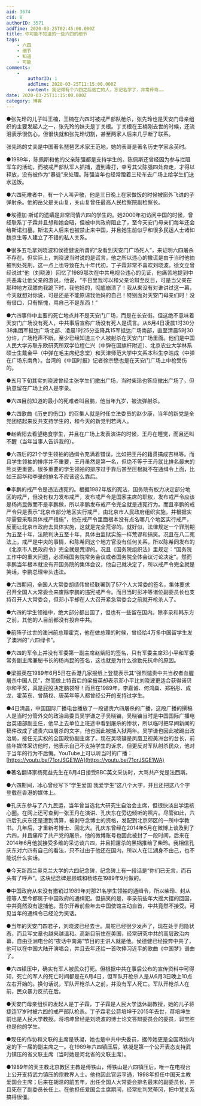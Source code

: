 ```yaml
---
aid: 3674
cid: 8
authorID: 3571
addTime: 2020-03-25T02:45:00.000Z
title: 你可能不知道的一些六四的细节
tags:
    - 六四
    - 细节
    - 知道
    - 可能
comments:
    -
        authorID: 1
        addTime: 2020-03-25T11:15:00.000Z
        content: 我记得有个六四之后逃亡的人，忘记名字了，非常传奇……
date: 2020-03-25T11:15:00.000Z
category: 博客
---
```


●张先玲的儿子叫王楠，王楠在六四时被戒严部队枪杀，张先玲也是天安门母亲组织的主要发起人之一，张先玲的妹夫是丁关根。丁关根在王楠刚去世的时候，还流泪表示很伤心，但很快就和张先玲切割，甚至两家人后来几乎断了联系。

张先玲的丈夫是中国著名琵琶艺术家王范地，她的表哥是著名历史学家余英时。

●1989年，陈佩斯和他的父亲陈强都是支持学生的。陈佩斯还曾经因为参与拦阻军车的活动，而被戒严部队军人抓捕，遭到毒打，幸亏其父陈强四处奔走，才得以释放，没有被作为“暴徒”来处理。陈强当年也经常蹬着三轮车去广场上给学生们送水送饭。

●六四死难者中，有一个人叫尹敬，他是三日晚上在家做饭的时候被窗外飞进的子弹射杀。他的岳父是关山复，关山复曾任最高人民检察院副检察长。

●埃德加·斯诺的遗孀是非常同情六四的学生的。她2000年初访问中国的时候，曾经联系丁子霖并且想和她会晤，但被中共政府阻止了，至今天安门母亲们每年还会给斯诺扫墓。斯诺夫人后来也被禁止来中国，并且她生前似乎和很多民运人士诸如魏京生等人建立了不错的私人关系。

●很多五毛拿刘晓波和侯德健说所谓的“没看到天安门广场死人”，来证明六四屠杀不存在。但实际上，刘晓波当时说的是谎言，他之所以违心的撒谎是由于当时他怕被判处死刑，这一点上也导致在九十年代初，丁子霖非常不喜欢刘晓波。徐文立曾经说过“他（刘晓波）回忆了1989那次在中共电视台违心的见证，他痛苦地提到中共恶毒让他父亲的游说，他说，“平日里我可以和父亲论辩至反目，可是当父亲在那种地方双膝向我跪下时，我他妈的，彻底崩溃了！我从来没有对谁讲过这一幕，今天就想对你说，可是还是不能原谅我他妈的自己！特别面对天安门母亲们时！没有借口，只有惭愧，骂自己不是东西！”

●六四事件中主要的死亡地点并不是天安门广场，而是在长安街。但这绝不意味着天安门广场没有死人，中共事后宣称广场没有死人是谎言。从6月4日凌晨1时30分38集团军抵达广场北部、凌晨1时25分空降兵15军抵达广场南部，直至清晨5时30分许，广场枪声不断。至少已经知道三个人被射杀在天安门广场里面。他们是中国人民大学苏联东欧研究所双学位程仁兴（中弹在国旗杆附近）、北京农业大学林系硕士生戴金平（中弹在毛主席纪念堂）和天津师范大学中文系本科生李浩成（中弹在广场东南角）。台湾的《中国时报》记者徐宗懋也是在天安门广场上中枪受伤的。

●五月下旬其实刘晓波曾经主张学生们撤出广场，当时柴玲也答应撤出广场了，但执意留在广场上的人是李录。

●六四目前知道的最小的死难者叫吕鹏，他当年九岁，被流弹射杀。

●六四歌曲《历史的伤口》的召集人就是时任立法委员的赵少康，当年的新党是全党团结起来反共支持学生的，和今天的新党判若两人。

●赵紫阳去看望绝食学生，并且在广场上发表演讲的时候，王丹在睡觉，而且还叫不醒（当年当事人告诉我的）。

●六四后的21个学生领袖的通缉令充满着错误，比如把王丹的籍贯搞成吉林等。而且学生领袖的排序并不重要，王丹虽然是第一名，但绝不等于王丹就比排名最末的熊炎更重要。很多重要的学生领袖的排序过于靠后甚至压根就不在通缉令上面，比如王超华和李录的排名不应该这么靠后。

●李鹏的戒严令是违法违宪的。根据1982年版的宪法，国务院有权力决定部分地区的戒严，但没有权力发布戒严，发布戒严令是国家主席的职权，发布戒严令应该是杨尚昆做而不是李鹏做，所以李鹏发布戒严令完全就是违宪行为。而且李鹏的戒严令只是表示“北京市部分地区实行戒严，由北京市人民政府组织实施，并根据实际需要采取具体戒严措施”，他在戒严令里面根本没有点名哪几个地区实行戒严，反而让北京市政府去具体实施，这就是完全荒谬的。就好似，法律规定一个罪刑期为五至十年，法院判决五至十年，具体由监狱实施一样荒谬和搞笑。况且在八二宪法上，戒严是中央的事情，和陈希同这个地方官没有任何关系，所以陈希同发布的《北京市人民政府令》完全就是荒谬的。况且《国务院组织法》里规定：“国务院工作中的重大问题，必须经国务院常务会议或者国务院全体会议讨论决定”。然而李鹏当年根本就没有开国务院的集体会议，他自己就决定了，所以戒严令完全就是笑话，李鹏总理带头违法。

●六四期间，全国人大常委胡绩伟曾经联署到了57个人大常委的签名，集体要求召开全国人大常委会来废除李鹏的违宪戒严令。而且当时彭冲等诸位副委员长也支持召开人大常委会，但邓小平却在人大召开紧急常委会之前就开枪杀人了。

●六四的学生领袖中，绝大部分都出国了，但也有一些留在国内。除李录和韩东方之前，其他的人目前都没有投奔中共。

●前阵子过世的澳洲前总理霍克，他在做总理的时候，曾经给4万多中国留学生发了澳洲的“六四绿卡”。

●六四的军令上并没有军委第一副主席赵紫阳的签名，只有军委主席邓小平和军委常务副主席兼秘书长的杨尚昆的签名，这也就是为什么徐勤先抗命的原因。

●梁振英在1989年6月5日在香港几家报纸上登载表示其“强烈谴责中共当权者血腥屠杀中国人民”，然而做上特首后的梁振英却表示邓小平比刘晓波更适合获得诺贝尔和平奖，真是屁股决定脑袋呀！而且在1989年，李嘉诚、何鸿燊、郑裕彤、成龙、霍英东、曾荫权、唐英年等人都曾经公开的支持过学生。

●4日清晨，中国国际广播电台播放了一段谴责六四屠杀的广播，这段广播的撰稿人是当时分管外交的政治局委员吴学谦之子吴晓镛，吴晓镛当时是中国国际广播电台英语部副主任，他早上去单位上班途中看到屠杀的惨状，所以临时把早间新闻的稿件改成了谴责六四屠杀的文字，他也因此被捕入狱两年。吴学谦也因此被踢出政治局，接任无实权的全国政协副主席了。现在吴晓镛是凤凰卫视美洲台的台长，前些年媒体采访他时，他表示自己不支持学生的诉求，但更反对军队射杀民众，他对于当年的行为不后悔。YouTube上可以听当时的广播：[https://youtu.be/71orJSGE1WA](https://youtu.be/71orJSGE1WA)

●著名翻译家杨宪益先生在6月4日接受BBC英文采访时，大骂共产党是法西斯。

●六四期间，冰心曾经写下“学生爱国 我爱学生”这八个大字，并且还把这八个字登载在香港的媒体上。

●孔庆东参与了八九民运，当年曾当选北大研究生自治会主席，但很快淡出学运核心圈。在网上还可查到一张王丹在演讲、孔庆东在旁边倾听的照片。尽管如此，六四后孔庆东还是遭到清算，被剥夺念博士的资格，发配到北京郊区的一所中学教书。几年后，才重新考博士、回北大。孔庆东曾经在2014年5月在微博上谈及到了六四，并且痛斥了共产党的屠杀，他的微博账号也因此被封了一段时间，后来在2014年6月他就接受多维的采访谈六四，并且把屠杀的黑锅推给了柴玲。我相信孔庆东对六四有自己的看法，只不过由于他还在国内，所以人在江湖身不由己，也不能说什么实话。

●今天新西兰奥克兰大学的六四纪念碑，纪念碑上有一段话是“你们已无言，而石头有了呼声”。这块纪念碑是顾城和杨炼在1989年9月做的。

●中国政府从来没有撤销过1989年对那21名学生领袖的通缉令，所以柴玲、封从德等人至今都属于中国政府的通缉犯。但搞笑的是，李录前些年大摇大摆的回国，中共竟然没有逮捕他。吾尔开希前些年去中国使馆主动自首，中共竟然不接受。可见当年的通缉令已经沦为笑话。

●当年的天安门四君子，刘晓波已经去世。周舵已经很少发声了，现在处于归隐状态，而且写文章也越来越温和。高新目前住在美国，经常研究中共的高层政治内幕，自由亚洲电台的“夜话中南海”节目的主讲人就是他。侯德健已经投奔中共了，他可以在中国大陆开演唱会，并且去年还给一首吹捧习近平的歌曲《中国梦》谱曲了。

●六四镇压中，确实有军人被民众打死。但根据中共在事后公布的宣传资料中可得知，死亡的军人的死亡时间都是在6月4日，但军队开枪杀人是从6月3日晚上10点左右开始的。换句话说，军队开枪杀人之前，并没有军人死亡。军队开枪杀人在前，民众暴力反抗在后。

●天安门母亲组织的发起人是丁子霖，丁子霖是人民大学退休副教授，她的儿子蒋捷连17岁时被六四的戒严部队枪杀。丁子霖老公蒋培坤于2015年去世，蒋培坤生前也是人民大学教授。蒋培坤曾经是刘晓波的博士论文答辩委员会的委员，郭宝胜也是他的学生。

●现任的作协和文联的主席是铁凝，她也是中共中央委员，据传她更是全国政协内定的下一届的副主席之一。在1989年六四镇压后，铁凝是第一个公开表态支持武力镇压的省文联主席（当时她是河北省的文联主席）。

●1989年的天主教北京教区主教是傅铁山，傅铁山是六四镇压后，唯一在电视台上公开支持武力镇压的宗教界人士。他也因此官运亨通，1998年担任中国天主教爱国会主席；后来在胡温的前五年，出任全国人大常委会排名最末的副委员长，并且死在了副委员长任上。在他担任爱国会主席期间，经常批判梵蒂冈，把中梵关系搞得很僵。
